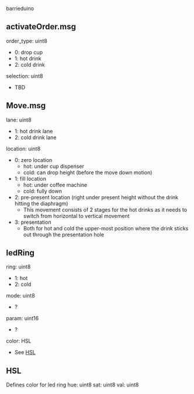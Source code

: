 barrieduino

## activateOrder.msg
order_type: uint8
- 0: drop cup
- 1: hot drink
- 2: cold drink

selection: uint8
- TBD

## Move.msg
lane: uint8
- 1: hot drink lane
- 2: cold drink lane

location: uint8
* 0: zero location
  * hot: under cup dispenser
  * cold: can drop height (before the move down motion)
* 1: fill location
  * hot: under coffee machine
  * cold: fully down
* 2: pre-present location (right under present height without the drink hitting the diaphragm)
  * This movement consists of 2 stages for the hot drinks as it needs to switch from horizontal to vertical movement
* 3: presentation
  * Both for hot and cold the upper-most position where the drink sticks out through the presentation hole

## ledRing
ring: uint8
* 1: hot
* 2: cold

mode: uint8
* ?

param: uint16
* ?

color: HSL
* See [HSL](#HSL)

## HSL
Defines color for led ring
hue: uint8
sat: uint8
val: uint8
